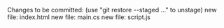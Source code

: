 Changes to be committed:
  (use "git restore --staged <file>..." to unstage)
        new file:   index.html
        new file:   main.cs
        new file:   script.js
